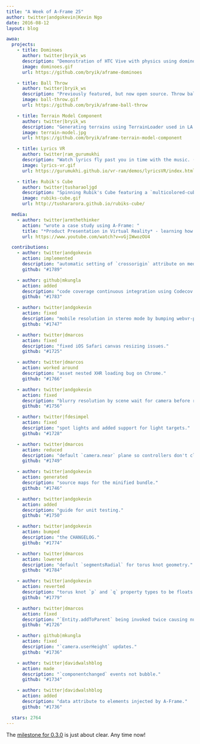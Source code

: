 ```yaml
---
title: "A Week of A-Frame 25"
author: twitter|andgokevin|Kevin Ngo
date: 2016-08-12
layout: blog

awoa:
  projects:
    - title: Dominoes
      author: twitter|bryik_ws
      description: "Demonstration of HTC Vive with physics using dominoes. ([code](https://github.com/bryik/aframe-dominoes/blob/master/index.html), [video](https://www.youtube.com/watch?v=gU-P-56kAnI))"
      image: dominoes.gif
      url: https://github.com/bryik/aframe-dominoes

    - title: Ball Throw
      author: twitter|bryik_ws
      description: "Previously featured, but now open source. Throw balls at blocks using Vive controllers and [Don McCurdy's](https://twitter.com/donrmccurdy) physics."
      image: ball-throw.gif
      url: https://github.com/bryik/aframe-ball-throw

    - title: Terrain Model Component
      author: twitter|bryik_ws
      description: "Generating terrains using TerrainLoader used in LA Times' *Discovering Gale Crater*."
      image: terrain-model.jpg
      url: https://github.com/bryik/aframe-terrain-model-component

    - title: Lyrics VR
      author: twitter|ram_gurumukhi
      description: "Watch lyrics fly past you in time with the music. ([code](https://github.com/gurumukhi/vr-ram/tree/gh-pages/demos/lyricsVR))"
      image: lyrics-vr.gif
      url: https://gurumukhi.github.io/vr-ram/demos/lyricsVR/index.html

    - title: Rubik's Cube
      author: twitter|tusharaoljgd
      description: "Spinning Rubik's Cube featuring a `multicolored-cube` component."
      image: rubiks-cube.gif
      url: http://tushararora.github.io/rubiks-cube/

  media:
    - author: twitter|armthethinker
      action: "wrote a case study using A-Frame: "
      title: "*Product Presentation in Virtual Reality* - learning how to prototype efficiently in VR and create a robust user testing setup."
      url: https://www.youtube.com/watch?v=vGjIWwozOU4

  contributions:
    - author: twitter|andgokevin
      action: implemented
      description: "automatic setting of `crossorigin` attribute on media elements."
      github: "#1789"

    - author: github|mkungla
      action: added
      description: "code coverage continuous integration using Codecov."
      github: "#1783"

    - author: twitter|andgokevin
      action: fixed
      description: "mobile resolution in stereo mode by bumping webvr-polyfill `BUFFER_SCALE`."
      github: "#1747"

    - author: twitter|dmarcos
      action: fixed
      description: "fixed iOS Safari canvas resizing issues."
      github: "#1725"

    - author: twitter|dmarcos
      action: worked around
      description: "asset nested XHR loading bug on Chrome."
      github: "#1766"

    - author: twitter|andgokevin
      action: fixed
      description: "blurry resolution by scene wait for camera before rendering."
      github: "#1756"

    - author: twitter|fdesimpel
      action: fixed
      description: "spot lights and added support for light targets."
      github: "#1728"

    - author: twitter|dmarcos
      action: reduced
      description: "default `camera.near` plane so controllers don't clip in front of the camera."
      github: "#1749"

    - author: twitter|andgokevin
      action: generated
      description: "source maps for the minified bundle."
      github: "#1746"

    - author: twitter|andgokevin
      action: added
      description: "guide for unit testing."
      github: "#1750"

    - author: twitter|andgokevin
      action: bumped
      description: "the CHANGELOG."
      github: "#1774"

    - author: twitter|dmarcos
      action: lowered
      description: "default `segmentsRadial` for torus knot geometry."
      github: "#1784"

    - author: twitter|andgokevin
      action: reverted
      description: "torus knot `p` and `q` property types to be floats again."
      github: "#1779"

    - author: twitter|dmarcos
      action: fixed
      description: "`Entity.addToParent` being invoked twice causing null parents."
      github: "#1726"

    - author: github|mkungla
      action: fixed
      description: "`camera.userHeight` updates."
      github: "#1736"

    - author: twitter|davidwalshblog
      action: made
      description: "`componentchanged` events not bubble."
      github: "#1734"

    - author: twitter|davidwalshblog
      action: added
      description: "data attribute to elements injected by A-Frame."
      github: "#1736"

  stars: 2764
---
```


The [milestone for 0.3.0](https://github.com/aframevr/aframe/milestone/2) is
just about clear. Any time now!
